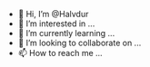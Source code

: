- 👋 Hi, I’m @Halvdur
- 👀 I’m interested in ...
- 🌱 I’m currently learning ...
- 💞️ I’m looking to collaborate on ...
- 📫 How to reach me ...

<!---
Halvdur/Halvdur is a ✨ special ✨ repository because its `README.md` (this file) appears on your GitHub profile.
You can click the Preview link to take a look at your changes.
--->
